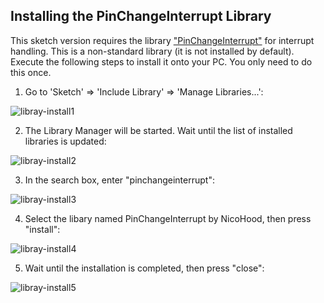 ## Installing the PinChangeInterrupt Library

This sketch version requires the library ["PinChangeInterrupt"](https://playground.arduino.cc/Main/PinChangeInterrupt) for interrupt handling.
This is a non-standard library (it is not installed by default). Execute the following steps to install it onto your PC.
You only need to do this once.

1. Go to 'Sketch' => 'Include Library' => 'Manage Libraries...':

![libray-install1](installation-instructions/library-install1.PNG)

2. The Library Manager will be started. Wait until the list of installed libraries is updated:

![libray-install2](installation-instructions/library-install2.PNG)

3. In the search box, enter "pinchangeinterrupt":

![libray-install3](installation-instructions/library-install3.PNG)

4. Select the libary named PinChangeInterrupt by NicoHood, then press "install":

![libray-install4](installation-instructions/library-install4.PNG)

5. Wait until the installation is completed, then press "close":

![libray-install5](installation-instructions/library-install5.PNG)
